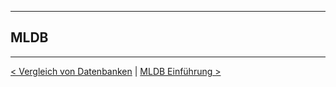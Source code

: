 ***

## MLDB


----

[< Vergleich von Datenbanken](10_dbml_comparsion.md)    |	[MLDB Einführung >](12_mldb_intro.md)
